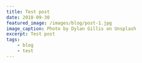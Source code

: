 ```yaml
---
title: Test post
date: 2018-09-30
featured_image: /images/blog/post-1.jpg
image_caption: Photo by Dylan Gillis on Unsplash
excerpt: Test post
tags:
    - blog
    - test
---
```


